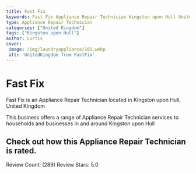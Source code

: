 ```yaml
---
title: Fast Fix
keywords: Fast Fix Appliance Repair Technician Kingston upon Hull United Kingdom 
type: Appliance Repair Technician 
categories: ["United Kingdom"]
tags: ["Kingston upon Hull"]
author: Curtis
cover:
 image: /img/laundryappliance/101.webp
 alt: 'UnitedKingdom from FastFix'
---
```


# Fast Fix
Fast Fix is an Appliance Repair Technician located in Kingston upon Hull, United Kingdom

This business offers a range of Appliance Repair Technician services to households and businesses in and around Kingston upon Hull

## Check out how this Appliance Repair Technician is rated.
Review Count: (289)
Review Stars: 5.0

